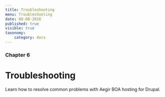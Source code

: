 ```yaml
---
title: Troubleshooting
menu: Troubleshooting
date: 08-08-2016
published: true
visible: true
taxonomy:
    category: docs
---
```


### Chapter 6

# Troubleshooting

Learn how to resolve common problems with Aegir BOA hosting for Drupal.
